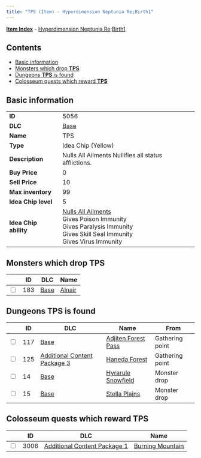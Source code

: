 ```yaml
---
title: "TPS (Item) - Hyperdimension Neptunia Re;Birth1"
---
```


[**Item Index**](/neptunia/rb1/item/index.html) - [Hyperdimension Neptunia Re;Birth1](/neptunia/rb1)

## Contents

- [Basic information](#basic-information)
- [Monsters which drop **TPS**](#monsters-which-drop-tps)
- [Dungeons **TPS** is found](#dungeons-tps-is-found)
- [Colosseum quests which reward **TPS**](#colosseum-quests-which-reward-tps)

## Basic information

|   |   |
| -- | -- |
| **ID** | 5056 |
| **DLC** | [Base](/neptunia/rb1/dlc/1-base.html) |
| **Name** | TPS |
| **Type** | Idea Chip (Yellow) |
| **Description** | Nulls All Ailments Nullifies all status afflictions. |
| **Buy Price** | 0 |
| **Sell Price** | 10 |
| **Max inventory** | 99 |
| **Idea Chip level** | 5 |
| **Idea Chip ability** | [Nulls All Ailments](/neptunia/rb1/avatar/1-9555-nulls-all-ailments.html)<br />Gives Poison Immunity<br />Gives Paralysis Immunity<br />Gives Skill Seal Immunity<br />Gives Virus Immunity |


## Monsters which drop **TPS**

|    | ID | DLC | Name |
| -- | -- | --- | ---- |
| <input type="checkbox" id="rb1-monster-1-183" class="trackbox" /> | 183 | [Base](/neptunia/rb1/dlc/1-base.html) | [Alnair](/neptunia/rb1/monster/1-183-alnair.html) |


## Dungeons **TPS** is found

|    | ID | DLC | Name | From |
| -- | -- | --- | ---- | ---- |
| <input type="checkbox" id="rb1-dungeon-1-117" class="trackbox" /> | 117 | [Base](/neptunia/rb1/dlc/1-base.html) | [Adjiten Forest Pass](/neptunia/rb1/dungeon/1-117-adjiten-forest-pass.html) | Gathering point |
| <input type="checkbox" id="rb1-dungeon-12-125" class="trackbox" /> | 125 | [Additional Content Package 3](/neptunia/rb1/dlc/12-pack3.html) | [Haneda Forest](/neptunia/rb1/dungeon/12-125-haneda-forest.html) | Gathering point |
| <input type="checkbox" id="rb1-dungeon-1-14" class="trackbox" /> | 14 | [Base](/neptunia/rb1/dlc/1-base.html) | [Hyrarule Snowfield](/neptunia/rb1/dungeon/1-14-hyrarule-snowfield.html) | Monster drop |
| <input type="checkbox" id="rb1-dungeon-1-15" class="trackbox" /> | 15 | [Base](/neptunia/rb1/dlc/1-base.html) | [Stella Plains](/neptunia/rb1/dungeon/1-15-stella-plains.html) | Monster drop |


## Colosseum quests which reward **TPS**

|    | ID | DLC | Name |
| -- | -- | --- | ---- |
| <input type="checkbox" id="rb1-colosseum-10-3006" class="trackbox" /> | 3006 | [Additional Content Package 1](/neptunia/rb1/dlc/10-pack1.html) | [Burning Mountain](/neptunia/rb1/colosseum/10-3006-burning-mountain.html) |
